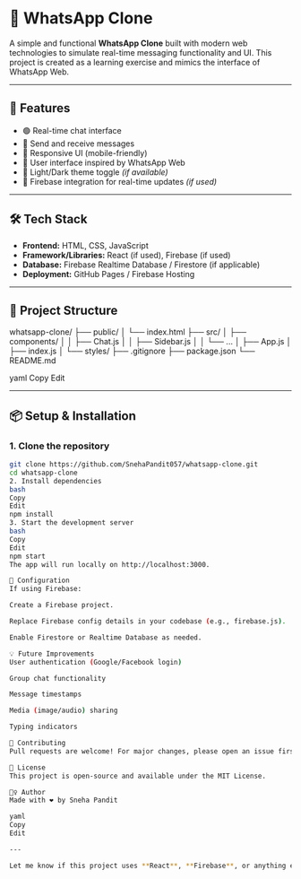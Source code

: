 # 📱 WhatsApp Clone

A simple and functional **WhatsApp Clone** built with modern web technologies to simulate real-time messaging functionality and UI. This project is created as a learning exercise and mimics the interface of WhatsApp Web.

---

## 🚀 Features

- 🟢 Real-time chat interface
- 💬 Send and receive messages
- 📱 Responsive UI (mobile-friendly)
- 👤 User interface inspired by WhatsApp Web
- 🌙 Light/Dark theme toggle *(if available)*
- 🔄 Firebase integration for real-time updates *(if used)*

---

## 🛠️ Tech Stack

- **Frontend:** HTML, CSS, JavaScript
- **Framework/Libraries:** React (if used), Firebase (if used)
- **Database:** Firebase Realtime Database / Firestore (if applicable)
- **Deployment:** GitHub Pages / Firebase Hosting

---

## 📂 Project Structure

whatsapp-clone/
├── public/
│ └── index.html
├── src/
│ ├── components/
│ │ ├── Chat.js
│ │ ├── Sidebar.js
│ │ └── ...
│ ├── App.js
│ ├── index.js
│ └── styles/
├── .gitignore
├── package.json
└── README.md

yaml
Copy
Edit

---

## 📦 Setup & Installation

### 1. Clone the repository

```bash
git clone https://github.com/SnehaPandit057/whatsapp-clone.git
cd whatsapp-clone
2. Install dependencies
bash
Copy
Edit
npm install
3. Start the development server
bash
Copy
Edit
npm start
The app will run locally on http://localhost:3000.

🔧 Configuration
If using Firebase:

Create a Firebase project.

Replace Firebase config details in your codebase (e.g., firebase.js).

Enable Firestore or Realtime Database as needed.

💡 Future Improvements
User authentication (Google/Facebook login)

Group chat functionality

Message timestamps

Media (image/audio) sharing

Typing indicators

🤝 Contributing
Pull requests are welcome! For major changes, please open an issue first to discuss what you’d like to change.

📄 License
This project is open-source and available under the MIT License.

🙋‍♀️ Author
Made with ❤️ by Sneha Pandit

yaml
Copy
Edit

---

Let me know if this project uses **React**, **Firebase**, or anything else specifically—so I can tailo
